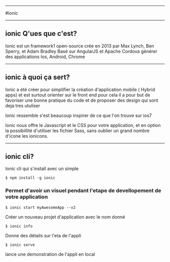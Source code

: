 ***
#ionic 
***
## ionic Q'ues que c'est? 

Ionic est un framework1 open-source crée en 2013 par Max Lynch, Ben Sperry, et Adam Bradley
Basé sur AngularJS et Apache Cordova
générer des applications Ios, Android, Chrome
***
## ionic à quoi ça sert? 

Ionic a été créer pour simplifier la création d'application mobile ( Hybrid apps) et est surtout orienter sur le front end
pour cela il a pour but de favoriser une bonne  pratique du code et de proposer des design qui sont deja tres utuliser

Ionic ressemble s'est beaucoup inspirer de ce que l'on trouve sur ios7

Ionic nous offre le  Javascript et le  CSS pour votre application, et en option la possibillité d'utiliser les  fichier Sass, 
sans oublier un grand nombre d'icone les ionicons. 

***
## ionic cli? 

Ionic cli qui s'install avec un simple

```
$ npm install -g ionic
```
### Permet d'avoir un visuel pendant l'etape de devellopement  de votre application
```
$ ionic start myAwesomeApp --v2
```
Créer un nouveau projet d'application avec le nom donné
```
$ ionic info
```
Donne des détails sur l'eta de l'appli
```
$ ionic serve
```
lance une demonstration de l'appli en local


